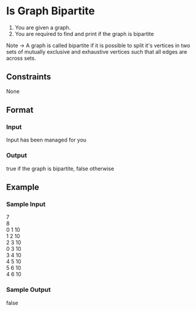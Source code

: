 # Is Graph Bipartite

1. You are given a graph.
2. You are required to find and print if the graph is bipartite

Note -> A graph is called bipartite if it is possible to split it's vertices in two sets of mutually exclusive and exhaustive vertices such that all edges are across sets.

## Constraints
None

## Format
### Input
Input has been managed for you

### Output
true if the graph is bipartite, false otherwise

## Example
### Sample Input

7   
8   
0 1 10  
1 2 10  
2 3 10  
0 3 10  
3 4 10  
4 5 10  
5 6 10  
4 6 10

### Sample Output
false